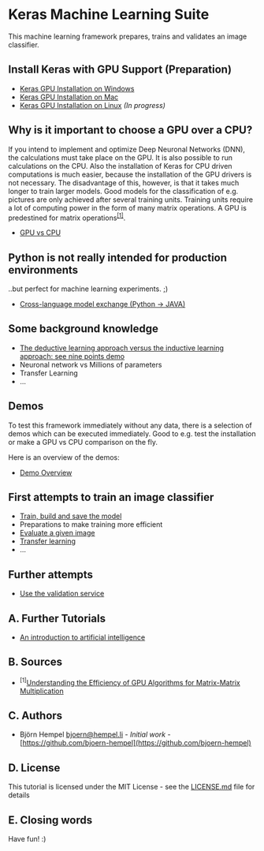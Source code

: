 # Keras Machine Learning Suite

This machine learning framework prepares, trains and validates an image classifier.

## Install Keras with GPU Support (Preparation)

* [Keras GPU Installation on Windows](/markdown/installation/keras-gpu-windows.md)
* [Keras GPU Installation on Mac](/markdown/installation/keras-gpu-mac.md)
* [Keras GPU Installation on Linux](/markdown/installation/keras-gpu-linux.md) _(In progress)_

## Why is it important to choose a GPU over a CPU?

If you intend to implement and optimize Deep Neuronal Networks (DNN), the calculations must take place on the GPU. It is also possible to run calculations on the CPU. Also the installation of Keras for CPU driven computations is much easier, because the installation of the GPU drivers is not necessary. The disadvantage of this, however, is that it takes much longer to train larger models. Good models for the classification of e.g. pictures are only achieved after several training units. Training units require a lot of computing power in the form of many matrix operations. A GPU is predestined for matrix operations<sup>[[1]](#gpumatrixmult)</sup>.

* [GPU vs CPU](markdown/hardware/gpu-vs-cpu.md)

## Python is not really intended for production environments

..but perfect for machine learning experiments. ;)

* [Cross-language model exchange (Python → JAVA)](/markdown/cross-language/python-java.md)

## Some background knowledge

* [The deductive learning approach versus the inductive learning approach: see nine points demo](/markdown/demos/nine_points.md)
* Neuronal network vs Millions of parameters
* Transfer Learning
* ...

## Demos

To test this framework immediately without any data, there is a selection of demos which can be executed immediately. Good to e.g. test the installation or make a GPU vs CPU comparison on the fly.

Here is an overview of the demos:

* [Demo Overview](/markdown/demos/overview.md)

## First attempts to train an image classifier

* [Train, build and save the model](/markdown/image-classification/train-build-save.md)
* Preparations to make training more efficient
* [Evaluate a given image](/markdown/image-classification/evaluate.md)
* [Transfer learning](/markdown/image-classification/transfer-learning.md)
* ...

## Further attempts

* [Use the validation service](/markdown/image-classification/use-validation-service.md)

## A. Further Tutorials

* [An introduction to artificial intelligence](https://github.com/friends-of-ai/an-introduction-to-artificial-intelligence)

## B. Sources

* <sup><a name="gpumatrixmult">[1]</a></sup>[Understanding the Efficiency of GPU Algorithms for Matrix-Matrix Multiplication](https://graphics.stanford.edu/papers/gpumatrixmult/gpumatrixmult.pdf)

## C. Authors

* Björn Hempel <bjoern@hempel.li> - _Initial work_ - [https://github.com/bjoern-hempel](https://github.com/bjoern-hempel)

## D. License

This tutorial is licensed under the MIT License - see the [LICENSE.md](/LICENSE.md) file for details

## E. Closing words

Have fun! :)
